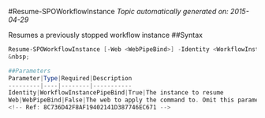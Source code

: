 #Resume-SPOWorkflowInstance
*Topic automatically generated on: 2015-04-29*

Resumes a previously stopped workflow instance
##Syntax
```powershell
Resume-SPOWorkflowInstance [-Web <WebPipeBind>] -Identity <WorkflowInstancePipeBind>```
&nbsp;

##Parameters
Parameter|Type|Required|Description
---------|----|--------|-----------
Identity|WorkflowInstancePipeBind|True|The instance to resume
Web|WebPipeBind|False|The web to apply the command to. Omit this parameter to use the current web.
<!-- Ref: 8C736D42F8AF19402141D387746EC671 -->